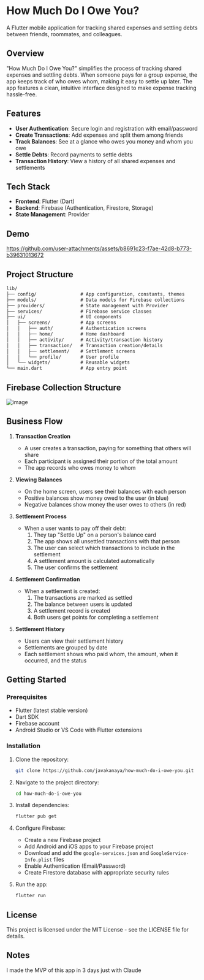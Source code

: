 # How Much Do I Owe You?

A Flutter mobile application for tracking shared expenses and settling debts between friends, roommates, and colleagues.

## Overview

"How Much Do I Owe You?" simplifies the process of tracking shared expenses and settling debts. When someone pays for a group expense, the app keeps track of who owes whom, making it easy to settle up later. The app features a clean, intuitive interface designed to make expense tracking hassle-free.

## Features

- **User Authentication**: Secure login and registration with email/password
- **Create Transactions**: Add expenses and split them among friends
- **Track Balances**: See at a glance who owes you money and whom you owe
- **Settle Debts**: Record payments to settle debts
- **Transaction History**: View a history of all shared expenses and settlements

## Tech Stack

- **Frontend**: Flutter (Dart)
- **Backend**: Firebase (Authentication, Firestore, Storage)
- **State Management**: Provider

## Demo 



https://github.com/user-attachments/assets/b8691c23-f7ae-42d8-b773-b39631013672


## Project Structure

```txt
lib/
├── config/                # App configuration, constants, themes
├── models/                # Data models for Firebase collections
├── providers/             # State management with Provider
├── services/              # Firebase service classes 
├── ui/                    # UI components
│   ├── screens/           # App screens
│   │   ├── auth/          # Authentication screens
│   │   ├── home/          # Home dashboard
│   │   ├── activity/      # Activity/transaction history
│   │   ├── transaction/   # Transaction creation/details
│   │   ├── settlement/    # Settlement screens
│   │   └── profile/       # User profile
│   └── widgets/           # Reusable widgets
└── main.dart              # App entry point
```

## Firebase Collection Structure

![image](https://github.com/user-attachments/assets/5b430ded-1c67-4fc1-a93b-3ddc87ac4ad6)


## Business Flow

1. **Transaction Creation**
   - A user creates a transaction, paying for something that others will share
   - Each participant is assigned their portion of the total amount
   - The app records who owes money to whom

2. **Viewing Balances**
   - On the home screen, users see their balances with each person
   - Positive balances show money owed to the user (in blue)
   - Negative balances show money the user owes to others (in red)

3. **Settlement Process**
   - When a user wants to pay off their debt:
     1. They tap "Settle Up" on a person's balance card
     2. The app shows all unsettled transactions with that person
     3. The user can select which transactions to include in the settlement
     4. A settlement amount is calculated automatically
     5. The user confirms the settlement

4. **Settlement Confirmation**
   - When a settlement is created:
     1. The transactions are marked as settled
     2. The balance between users is updated
     3. A settlement record is created
     4. Both users get points for completing a settlement

5. **Settlement History**
   - Users can view their settlement history
   - Settlements are grouped by date
   - Each settlement shows who paid whom, the amount, when it occurred, and the status

## Getting Started

### Prerequisites

- Flutter (latest stable version)
- Dart SDK
- Firebase account
- Android Studio or VS Code with Flutter extensions

### Installation

1. Clone the repository:

   ```sh
   git clone https://github.com/javakanaya/how-much-do-i-owe-you.git
   ```

2. Navigate to the project directory:

   ```sh
   cd how-much-do-i-owe-you
   ```

3. Install dependencies:

   ```sh
   flutter pub get
   ```

4. Configure Firebase:
   - Create a new Firebase project
   - Add Android and iOS apps to your Firebase project
   - Download and add the `google-services.json` and `GoogleService-Info.plist` files
   - Enable Authentication (Email/Password)
   - Create Firestore database with appropriate security rules

5. Run the app:

   ```sh
   flutter run
   ```

## License

This project is licensed under the MIT License - see the LICENSE file for details.

## Notes  

I made the MVP of this app in 3 days just with Claude
